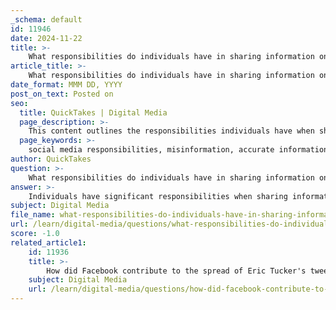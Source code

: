 ```yaml
---
_schema: default
id: 11946
date: 2024-11-22
title: >-
    What responsibilities do individuals have in sharing information on social media?
article_title: >-
    What responsibilities do individuals have in sharing information on social media?
date_format: MMM DD, YYYY
post_on_text: Posted on
seo:
  title: QuickTakes | Digital Media
  page_description: >-
    This content outlines the responsibilities individuals have when sharing information on social media, emphasizing the importance of verifying facts, considering the impact, respecting privacy, engaging ethically, and fostering a culture of accountability to combat misinformation.
  page_keywords: >-
    social media responsibilities, misinformation, accurate information, verify facts, ethical sharing, public discourse, privacy, transparency, online accountability, challenge misinformation
author: QuickTakes
question: >-
    What responsibilities do individuals have in sharing information on social media?
answer: >-
    Individuals have significant responsibilities when sharing information on social media, particularly in the context of combating misinformation and fostering a healthy public discourse. Here are some key responsibilities that individuals should consider:\n\n1. **Verify Information**: Before sharing content, individuals should take the time to verify the accuracy of the information. This includes checking the credibility of the source, looking for corroborating evidence, and consulting fact-checking organizations. Misinformation can spread rapidly, and taking a moment to confirm facts can help prevent its dissemination.\n\n2. **Consider the Impact**: Individuals should be aware of the potential consequences of sharing information. Misinformation can have destructive effects on public health, politics, and social cohesion. Understanding the implications of the content being shared can guide individuals in making more responsible choices.\n\n3. **Respect Privacy and Confidentiality**: When sharing information, especially personal stories or sensitive data, individuals should respect the privacy of others. This includes avoiding the sharing of confidential information without consent and being mindful of the potential harm that could arise from such actions.\n\n4. **Engage Ethically**: Ethical social media use involves fostering respectful interactions and avoiding the spread of harmful or misleading content. Individuals should strive to contribute positively to discussions and avoid engaging in or amplifying divisive rhetoric.\n\n5. **Be Aware of Algorithms**: Understanding that social media platforms use algorithms to determine content visibility can help individuals recognize how their sharing behavior might contribute to the spread of misinformation. By being mindful of what they engage with and share, users can help mitigate the amplification of biased or false information.\n\n6. **Promote Transparency**: When sharing information, individuals should aim to be transparent about the sources of their content. Providing context and citing credible sources can help others assess the reliability of the information being shared.\n\n7. **Challenge Misinformation**: If individuals encounter misinformation, they have a responsibility to challenge it constructively. This can involve correcting false claims, sharing accurate information, and encouraging others to think critically about the content they consume and share.\n\n8. **Foster a Culture of Accountability**: Individuals should recognize that they are part of a larger ecosystem of information sharing. By holding themselves and others accountable for the content they share, they can contribute to a more informed and responsible online community.\n\nIn summary, individuals play a crucial role in the dynamics of misinformation on social media. By taking these responsibilities seriously, they can help create a more trustworthy and respectful online environment.
subject: Digital Media
file_name: what-responsibilities-do-individuals-have-in-sharing-information-on-social-media.md
url: /learn/digital-media/questions/what-responsibilities-do-individuals-have-in-sharing-information-on-social-media
score: -1.0
related_article1:
    id: 11936
    title: >-
        How did Facebook contribute to the spread of Eric Tucker's tweet?
    subject: Digital Media
    url: /learn/digital-media/questions/how-did-facebook-contribute-to-the-spread-of-eric-tuckers-tweet
---
```


&nbsp;